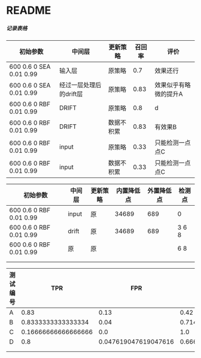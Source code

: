 # README
##### 记录表格

| 初始参数                | 中间层                  | 更新策略   | 召回率 | 评价                  |
| ----------------------- | ----------------------- | ---------- | ------ | --------------------- |
| 600 0.6 0 SEA 0.01 0.99 | 输入层                  | 原策略     | 0.7    | 效果还行              |
| 600 0.6 0 SEA 0.01 0.99 | 经过一层处理后的drift层 | 原策略     | 0.83   | 效果似乎有略微的提升A |
| 600 0.6 0 RBF 0.01 0.99 | DRIFT                   | 原策略     | 0.8    | d                     |
| 600 0.6 0 RBF 0.01 0.99 | DRIFT                   | 数据不积累 | 0.83   | 有效果B               |
| 600 0.6 0 RBF 0.01 0.99 | input                   | 原策略     | 0.33   | 只能检测一点点C       |
| 600 0.6 0 RBF 0.01 0.99 | input                   | 数据不积累 | 0.33   | 只能检测一点点C       |



| 初始参数                | 中间层 | 更新策略 | 内置降低点 | 外置降低点 | 检测点 |
| ----------------------- | ------ | -------- | ---------- | ---------- | ------ |
| 600 0.6 0 RBF 0.01 0.99 | input  | 原       | 34689      | 689        | 0      |
| 600 0.6 0 RBF 0.01 0.99 | drift  | 原       | 34689      | 689        | 3 6 8  |
| 600 0.6 0 RBF 0.01 0.99 | 原     | 原       |            |            | 6 8    |
|                         |        |          |            |            |        |
|                         |        |          |            |            |        |

| 测试编号 | TPR                 | FPR                  | precison           | recall              | accuracy           |
| -------- | ------------------- | -------------------- | ------------------ | ------------------- | ------------------ |
| A        | 0.83                | 0.13                 | 0.42               | 0.83                | 0.87               |
| B        | 0.8333333333333334  | 0.04                 | 0.7142857142857143 | .8333333333333334   | 0.9464285714285714 |
| C        | 0.16666666666666666 | 0.0                  | 1.0                | 0.16666666666666666 | 0.9074074074074074 |
| D        | 0.8                 | 0.047619047619047616 | 0.6666666666666666 | 0.8                 | 0.9361702127659575 |
|          |                     |                      |                    |                     |                    |
|          |                     |                      |                    |                     |                    |
